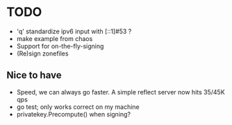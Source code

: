 # TODO

* 'q' standardize ipv6 input with [::1]#53 ?
* make example from chaos
* Support for on-the-fly-signing
* (Re)sign zonefiles

## Nice to have

* Speed, we can always go faster. A simple reflect server now hits 35/45K qps
* go test; only works correct on my machine
* privatekey.Precompute() when signing? 
